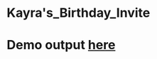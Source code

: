 # Kayra's_Birthday_Invite

# Demo output [here](https://Kayra-sBirthdayInvite.gauthemselvam.repl.co)
